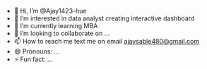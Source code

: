 - 👋 Hi, I’m @Ajay1423-hue
- 👀 I’m interested in data analyst creating interactive dashboard
- 🌱 I’m currently learning MBA 
- 💞️ I’m looking to collaborate on ...
- 📫 How to reach me text me on email ajaysable480@gmail.com
- 😄 Pronouns: ...
- ⚡ Fun fact: ...

<!---
Ajay1423-hue/Ajay1423-hue is a ✨ special ✨ repository because its `README.md` (this file) appears on your GitHub profile.
You can click the Preview link to take a look at your changes.
--->
